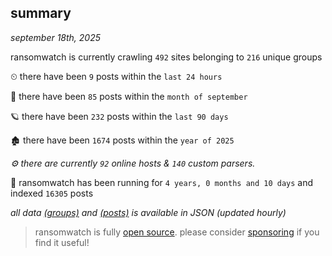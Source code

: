 
## summary
_september 18th, 2025_

ransomwatch is currently crawling `492` sites belonging to `216` unique groups

⏲ there have been `9` posts within the `last 24 hours`

🦈 there have been `85` posts within the `month of september`

🪐 there have been `232` posts within the `last 90 days`

🏚 there have been `1674` posts within the `year of 2025`

_⚙️ there are currently `92` online hosts & `140` custom parsers._

🦕 ransomwatch has been running for `4 years, 0 months and 10 days` and indexed `16305` posts

_all data  [(groups)](http://ransomwhat.telemetry.ltd/groups) and [(posts)](http://ransomwhat.telemetry.ltd/posts) is available in JSON (updated hourly)_

> ransomwatch is fully [open source](https://github.com/joshhighet/ransomwatch#ransomwatch--). please consider [sponsoring](https://github.com/sponsors/joshhighet) if you find it useful!
